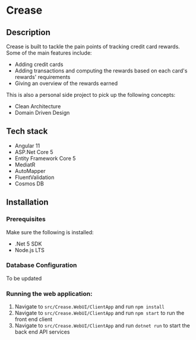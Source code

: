 # Crease

## Description
Crease is built to tackle the pain points of tracking credit card rewards. Some of the main features include:
- Adding credit cards
- Adding transactions and computing the rewards based on each card's rewards' requirements
- Giving an overview of the rewards earned

This is also a personal side project to pick up the following concepts:
- Clean Architecture
- Domain Driven Design

## Tech stack
- Angular 11
- ASP.Net Core 5
- Entity Framework Core 5
- MediatR
- AutoMapper
- FluentValidation
- Cosmos DB

## Installation
### Prerequisites
Make sure the following is installed:

- .Net 5 SDK
- Node.js LTS

### Database Configuration
To be updated

### Running the web application:

1. Navigate to `src/Crease.WebUI/ClientApp` and run `npm install`
2. Navigate to `src/Crease.WebUI/ClientApp` and run `npm start` to run the front end client
3. Navigate to `src/Crease.WebUI/ClientApp` and run `dotnet run` to start the back end API services


